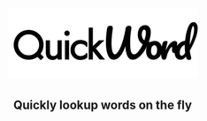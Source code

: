 
</div>
<div align="center">

# ![logo_type](data/logo_type.png?raw=true)
## Quickly lookup words on the fly 

</div>


